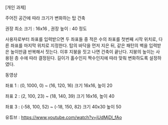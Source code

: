 [개인 과제]

주어진 공간에 따라 크기가 변화하는 탑 건축

권장 최소 크기 : 16x16 , 권장 높이 : 40 정도

사용자로부터 좌표를 입력받으면 두 좌표들 중 적은 수의 좌표를 첫번째 시작 위치로, 다른 좌표를 마지막 위치로 지정한다. 탑의 바닥을 먼저 지은 뒤, 같은 패턴의 벽을 입력받은 높이만큼 반복해서 짓는다. 이후 지붕을 짓고 나면 건축이 끝난다. 지붕의 높이는 사용된 층 수에 따라 결정된다. 길이가 홀수인지 짝수인지에 따라 맞춰 변화하도록 설정하였다.

동영상

좌표 1 : (0, 1000, 0) ~ (16, 120, 16)   크기 16x16, 높이 20

좌표 2 : (2, 100, 23) ~ (18, 140, 39)   크기 16x16, 높이 40

좌표 3 : (-58, 100, 52) ~ (-18, 150, 82)  크기 40x30 높이 50


유튜브 : https://www.youtube.com/watch?v=jUdMjDl_fAo
